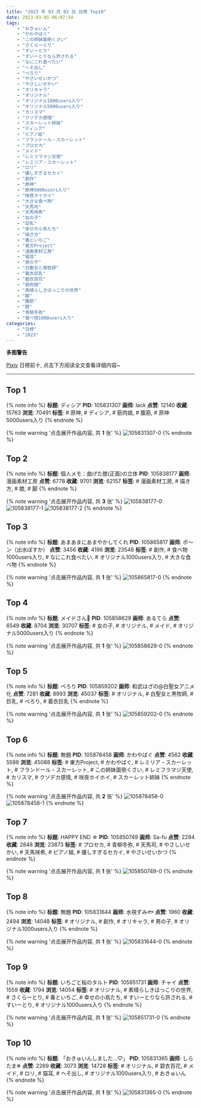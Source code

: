 ```yaml
---
title: "2023 年 03 月 03 日 日榜 Top10"
date: 2023-03-05 06:07:54
tags:
    - "おきゅいん"
    - "かわやばぐ"
    - "この姉妹面倒くさい"
    - "さくらーとり"
    - "すいーとり"
    - "すいーとりなら許される"
    - "なにこれ食べたい"
    - "へそ出し"
    - "ぺろり"
    - "やさいせいかつ"
    - "やさしいせかい"
    - "オリキャラ"
    - "オリジナル"
    - "オリジナル1000users入り"
    - "オリジナル5000users入り"
    - "カリスマ"
    - "クソデカ感情"
    - "スカーレット姉妹"
    - "ディシア"
    - "ピアノ組"
    - "フランドール・スカーレット"
    - "プロセカ"
    - "メイド"
    - "レミフラマジ天使"
    - "レミリア・スカーレット"
    - "ロリ"
    - "優しすぎるセカイ"
    - "創作"
    - "原神"
    - "原神5000users入り"
    - "咲夜ホイホイ"
    - "大きな食べ物"
    - "天馬司"
    - "天馬咲希"
    - "女の子"
    - "巨乳"
    - "幸せの小鳥たち"
    - "描き方"
    - "春といちご"
    - "東方Project"
    - "漫画素材工房"
    - "猫耳"
    - "男の子"
    - "白聖女と黒牧師"
    - "着衣巨乳"
    - "碧衣百花"
    - "筋肉娘"
    - "素晴らしきほっこりの世界"
    - "脚"
    - "腹筋"
    - "膝"
    - "青柳冬弥"
    - "食べ物1000users入り"
categories:
    - "日榜"
    - "2023"
---
```


<i class="fa fa-triangle-exclamation"></i>**多图警告**<i class="fa fa-triangle-exclamation"></i>

[Pixiv](https://www.pixiv.net/) 日榜前十, 点击下方阅读全文查看详细内容~

<!-- more -->

---

## Top 1

{% note info %}
**标题**: ディシア
**PID**: 105831307 **画师**: lack
**点赞**: 12140 **收藏**: 15763 **浏览**: 70491
**标签**: # 原神, # ディシア, # 筋肉娘, # 腹筋, # 原神5000users入り
{% endnote %}

{% note warning '点击展开作品内容, 共 **1** 张' %}
![105831307-0](https://i.pixiv.re/img-original/img/2023/03/02/00/00/15/105831307_p0.png)
{% endnote %}

## Top 2

{% note info %}
**标题**: 個人メモ：曲げた膝(正面)の立体
**PID**: 105838177 **画师**: 漫画素材工房
**点赞**: 6778 **收藏**: 9701 **浏览**: 62157
**标签**: # 漫画素材工房, # 描き方, # 膝, # 脚
{% endnote %}

{% note warning '点击展开作品内容, 共 **3** 张' %}
![105838177-0](https://i.pixiv.re/img-original/img/2023/03/02/07/00/07/105838177_p0.jpg)
![105838177-1](https://i.pixiv.re/img-original/img/2023/03/02/07/00/07/105838177_p1.jpg)
![105838177-2](https://i.pixiv.re/img-original/img/2023/03/02/07/00/07/105838177_p2.jpg)
{% endnote %}

## Top 3

{% note info %}
**标题**: あまあまにあまやかしてくれ
**PID**: 105865817 **画师**: ポ～ン（出水ぽすか）
**点赞**: 3456 **收藏**: 4196 **浏览**: 23548
**标签**: # 創作, # 食べ物1000users入り, # なにこれ食べたい, # オリジナル1000users入り, # 大きな食べ物
{% endnote %}

{% note warning '点击展开作品内容, 共 **1** 张' %}
![105865817-0](https://i.pixiv.re/img-original/img/2023/03/03/07/30/01/105865817_p0.jpg)
{% endnote %}

## Top 4

{% note info %}
**标题**: メイドさん🍋
**PID**: 105858629 **画师**: あるてら
**点赞**: 6549 **收藏**: 8704 **浏览**: 30707
**标签**: # 女の子, # オリジナル, # メイド, # オリジナル5000users入り
{% endnote %}

{% note warning '点击展开作品内容, 共 **1** 张' %}
![105858629-0](https://i.pixiv.re/img-original/img/2023/03/03/00/00/33/105858629_p0.png)
{% endnote %}

## Top 5

{% note info %}
**标题**: ぺろり
**PID**: 105859202 **画师**: 和武はざの@白聖女アニメ化
**点赞**: 7281 **收藏**: 8993 **浏览**: 45037
**标签**: # オリジナル, # 白聖女と黒牧師, # 巨乳, # ぺろり, # 着衣巨乳
{% endnote %}

{% note warning '点击展开作品内容, 共 **1** 张' %}
![105859202-0](https://i.pixiv.re/img-original/img/2023/03/03/00/08/41/105859202_p0.jpg)
{% endnote %}

## Top 6

{% note info %}
**标题**: 無題
**PID**: 105878458 **画师**: かわやばぐ
**点赞**: 4562 **收藏**: 5598 **浏览**: 45088
**标签**: # 東方Project, # かわやばぐ, # レミリア・スカーレット, # フランドール・スカーレット, # この姉妹面倒くさい, # レミフラマジ天使, # カリスマ, # クソデカ感情, # 咲夜ホイホイ, # スカーレット姉妹
{% endnote %}

{% note warning '点击展开作品内容, 共 **2** 张' %}
![105878458-0](https://i.pixiv.re/img-original/img/2023/03/03/19/58/20/105878458_p0.jpg)
![105878458-1](https://i.pixiv.re/img-original/img/2023/03/03/19/58/20/105878458_p1.jpg)
{% endnote %}

## Top 7

{% note info %}
**标题**: HAPPY END ☆
**PID**: 105850749 **画师**: Sa-fu
**点赞**: 2284 **收藏**: 2848 **浏览**: 23873
**标签**: # プロセカ, # 青柳冬弥, # 天馬司, # やさしいせかい, # 天馬咲希, # ピアノ組, # 優しすぎるセカイ, # やさいせいかつ
{% endnote %}

{% note warning '点击展开作品内容, 共 **1** 张' %}
![105850749-0](https://i.pixiv.re/img-original/img/2023/03/02/19/57/45/105850749_p0.jpg)
{% endnote %}

## Top 8

{% note info %}
**标题**: 無題
**PID**: 105831644 **画师**: 水視ずみ🐟
**点赞**: 1960 **收藏**: 2494 **浏览**: 14048
**标签**: # オリジナル, # 創作, # オリキャラ, # 男の子, # オリジナル1000users入り
{% endnote %}

{% note warning '点击展开作品内容, 共 **1** 张' %}
![105831644-0](https://i.pixiv.re/img-original/img/2023/03/02/00/04/29/105831644_p0.jpg)
{% endnote %}

## Top 9

{% note info %}
**标题**: いちごと桜のタルト
**PID**: 105851731 **画师**: チャイ
**点赞**: 1559 **收藏**: 1794 **浏览**: 14054
**标签**: # オリジナル, # 素晴らしきほっこりの世界, # さくらーとり, # 春といちご, # 幸せの小鳥たち, # すいーとりなら許される, # すいーとり, # オリジナル1000users入り
{% endnote %}

{% note warning '点击展开作品内容, 共 **1** 张' %}
![105851731-0](https://i.pixiv.re/img-original/img/2023/03/02/20/30/03/105851731_p0.png)
{% endnote %}

## Top 10

{% note info %}
**标题**: 「おきゅいんしました…♡」
**PID**: 105831365 **画师**: しらたま❄
**点赞**: 2269 **收藏**: 3073 **浏览**: 14728
**标签**: # オリジナル, # 碧衣百花, # メイド, # ロリ, # 猫耳, # へそ出し, # オリジナル1000users入り, # おきゅいん
{% endnote %}

{% note warning '点击展开作品内容, 共 **1** 张' %}
![105831365-0](https://i.pixiv.re/img-original/img/2023/03/02/00/00/38/105831365_p0.png)
{% endnote %}
